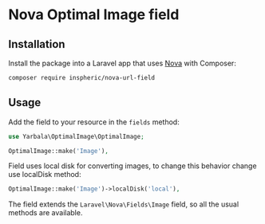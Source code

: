 # Nova Optimal Image field



## Installation

Install the package into a Laravel app that uses [Nova](https://nova.laravel.com) with Composer:

```bash
composer require inspheric/nova-url-field
```

## Usage

Add the field to your resource in the ```fields``` method:
```php
use Yarbala\OptimalImage\OptimalImage;

OptimalImage::make('Image'),
```

Field uses local disk for converting images, to change this behavior change use localDisk method:

```php
OptimalImage::make('Image')->localDisk('local'),
``` 

The field extends the `Laravel\Nova\Fields\Image` field, so all the usual methods are available.

